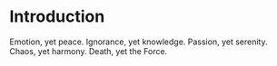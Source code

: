 # Introduction
Emotion, yet peace.
Ignorance, yet knowledge.
Passion, yet serenity.
Chaos, yet harmony.
Death, yet the Force.